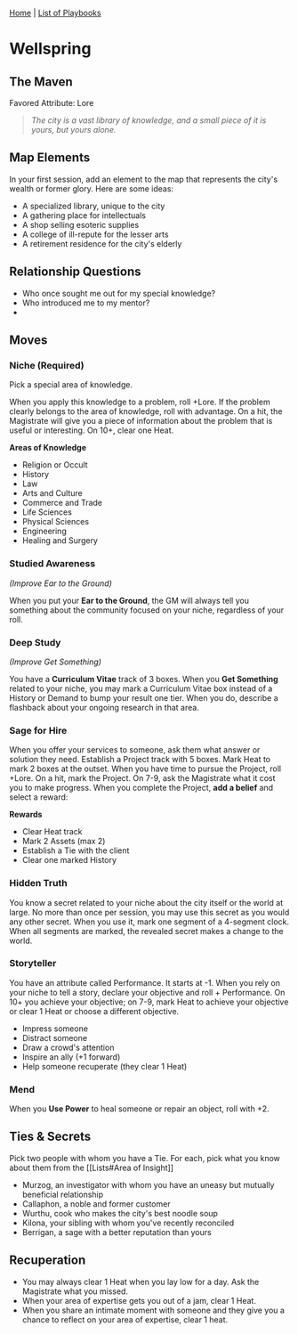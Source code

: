 [Home](../index.md) | [List of Playbooks](../index.md#Playbooks)

# Wellspring
## The Maven
Favored Attribute: Lore

>*The city is a vast library of knowledge, and a small piece of it is yours, but yours alone.*

## Map Elements
In your first session, add an element to the map that represents the city's wealth or former glory. Here are some ideas:
- A specialized library, unique to the city
- A gathering place for intellectuals
- A shop selling esoteric supplies
- A college of ill-repute for the lesser arts
- A retirement residence for the city's elderly

## Relationship Questions
- Who once sought me out for my special knowledge?
- Who introduced me to my mentor?
- 

## Moves

### Niche (Required)
Pick a special area of knowledge.

When you apply this knowledge to a problem, roll +Lore. If the problem clearly belongs to the area of knowledge, roll with advantage. On a hit, the Magistrate will give you a piece of information about the problem that is useful or interesting. On 10+, clear one Heat.

**Areas of Knowledge**
- Religion or Occult
- History
- Law
- Arts and Culture
- Commerce and Trade
- Life Sciences
- Physical Sciences
- Engineering
- Healing and Surgery

### Studied Awareness
*(Improve Ear to the Ground)*

When you put your **Ear to the Ground**, the GM will always tell you something about the community focused on your niche, regardless of your roll.

### Deep Study
*(Improve Get Something)*

You have a **Curriculum Vitae** track of 3 boxes. When you **Get Something** related to your niche, you may mark a Curriculum Vitae box instead of a History or Demand to bump your result one tier. When you do, describe a flashback about your ongoing research in that area.

### Sage for Hire
When you offer your services to someone, ask them what answer or solution they need. Establish a Project track with 5 boxes. Mark Heat to mark 2 boxes at the outset. When you have time to pursue the Project, roll +Lore. On a hit, mark the Project. On 7-9, ask the Magistrate what it cost you to make progress. When you complete the Project, **add a belief** and select a reward:

**Rewards**
- Clear Heat track
- Mark 2 Assets (max 2)
- Establish a Tie with the client
- Clear one marked History

### Hidden Truth
You know a secret related to your niche about the city itself or the world at large. No more than once per session, you may use this secret as you would any other secret. When you use it, mark one segment of a 4-segment clock. When all segments are marked, the revealed secret makes a change to the world.

### Storyteller
You have an attribute called Performance. It starts at -1. When you rely on your niche to tell a story, declare your objective and roll + Performance. On 10+ you achieve your objective; on 7-9, mark Heat to achieve your objective or clear 1 Heat or choose a different objective.
- Impress someone
- Distract someone  
- Draw a crowd's attention  
- Inspire an ally (+1 forward)
- Help someone recuperate (they clear 1 Heat)


### Mend
When you **Use Power** to heal someone or repair an object, roll with +2.

## Ties & Secrets
Pick two people with whom you have a Tie. For each, pick what you know about them from the [[Lists#Area of Insight]]
- Murzog, an investigator with whom you have an uneasy but mutually beneficial relationship
- Callaphon, a noble and former customer
- Wurthu, cook who makes the city's best noodle soup
- Kilona, your sibling with whom you've recently reconciled
- Berrigan, a sage with a better reputation than yours

## Recuperation
- You may always clear 1 Heat when you lay low for a day. Ask the Magistrate what you missed.
- When your area of expertise gets you out of a jam, clear 1 Heat.
- When you share an intimate moment with someone and they give you a chance to reflect on your area of expertise, clear 1 heat.